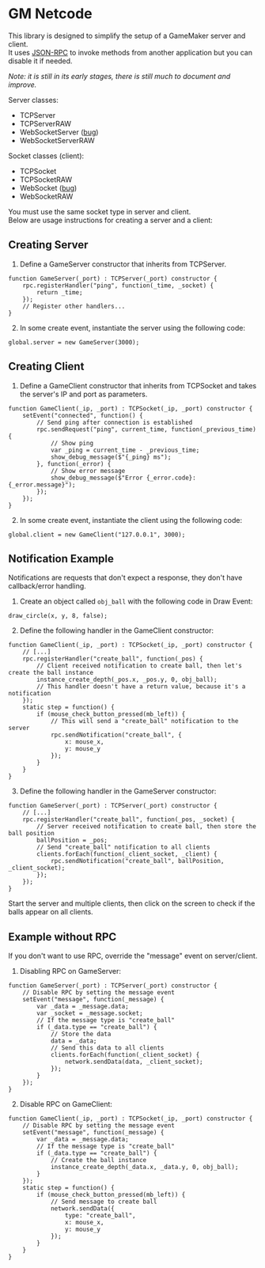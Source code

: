 # GM Netcode
This library is designed to simplify the setup of a GameMaker server and client.  
It uses [JSON-RPC](https://www.jsonrpc.org/specification) to invoke methods from another application but you can disable it if needed.  

_Note: it is still in its early stages, there is still much to document and improve._

Server classes:
- TCPServer
- TCPServerRAW
- WebSocketServer ([bug](https://github.com/YoYoGames/GameMaker-Bugs/issues/2109))
- WebSocketServerRAW

Socket classes (client):
- TCPSocket
- TCPSocketRAW
- WebSocket ([bug](https://github.com/YoYoGames/GameMaker-Bugs/issues/2109))
- WebSocketRAW

You must use the same socket type in server and client.  
Below are usage instructions for creating a server and a client:  

## Creating Server
1. Define a GameServer constructor that inherits from TCPServer.
```gml
function GameServer(_port) : TCPServer(_port) constructor {
    rpc.registerHandler("ping", function(_time, _socket) {
        return _time;
    });
    // Register other handlers...
}
```
2. In some create event, instantiate the server using the following code:
```gml
global.server = new GameServer(3000);
```
## Creating Client
1. Define a GameClient constructor that inherits from TCPSocket and takes the server's IP and port as parameters.
```gml
function GameClient(_ip, _port) : TCPSocket(_ip, _port) constructor {
    setEvent("connected", function() {
        // Send ping after connection is established
        rpc.sendRequest("ping", current_time, function(_previous_time) {
            // Show ping
            var _ping = current_time - _previous_time;
            show_debug_message($"{_ping} ms");
        }, function(_error) {
            // Show error message
            show_debug_message($"Error {_error.code}: {_error.message}");    
        });    
    });
}
```
2. In some create event, instantiate the client using the following code:
```gml
global.client = new GameClient("127.0.0.1", 3000);
```
## Notification Example
Notifications are requests that don't expect a response, they don't have callback/error handling.
1. Create an object called `obj_ball` with the following code in Draw Event:
```gml
draw_circle(x, y, 8, false);
```
2. Define the following handler in the GameClient constructor:
```gml
function GameClient(_ip, _port) : TCPSocket(_ip, _port) constructor {
    // [...]
    rpc.registerHandler("create_ball", function(_pos) {
        // Client received notification to create ball, then let's create the ball instance
        instance_create_depth(_pos.x, _pos.y, 0, obj_ball);
        // This handler doesn't have a return value, because it's a notification
    });
    static step = function() {
        if (mouse_check_button_pressed(mb_left)) {
            // This will send a "create_ball" notification to the server
            rpc.sendNotification("create_ball", {
                x: mouse_x,
                y: mouse_y
            });
        }
    }
}
```
3. Define the following handler in the GameServer constructor:
```gml
function GameServer(_port) : TCPServer(_port) constructor {
    // [...]
    rpc.registerHandler("create_ball", function(_pos, _socket) {
        // Server received notification to create ball, then store the ball position
        ballPosition = _pos;
        // Send "create_ball" notification to all clients
        clients.forEach(function(_client_socket, _client) {
            rpc.sendNotification("create_ball", ballPosition, _client_socket);
        });
    });
}
```
Start the server and multiple clients, 
then click on the screen to check if the balls appear on all clients.
## Example without RPC
If you don't want to use RPC, override the "message" event on server/client.
1. Disabling RPC on GameServer:
```gml
function GameServer(_port) : TCPServer(_port) constructor {
	// Disable RPC by setting the message event
	setEvent("message", function(_message) {
		var _data = _message.data;
		var _socket = _message.socket;
		// If the message type is "create_ball"
		if (_data.type == "create_ball") {
			// Store the data
			data = _data;
			// Send this data to all clients
			clients.forEach(function(_client_socket) {
				network.sendData(data, _client_socket);	
			});
		}
	});
}
```
2. Disable RPC on GameClient:
```gml
function GameClient(_ip, _port) : TCPSocket(_ip, _port) constructor {
	// Disable RPC by setting the message event
	setEvent("message", function(_message) {
		var _data = _message.data;
		// If the message type is "create_ball"
		if (_data.type == "create_ball") {
			// Create the ball instance
			instance_create_depth(_data.x, _data.y, 0, obj_ball);
		}
	});
	static step = function() {
		if (mouse_check_button_pressed(mb_left)) {
			// Send message to create ball
			network.sendData({
				type: "create_ball",
				x: mouse_x,
				y: mouse_y
			});
		}
	}
}
```